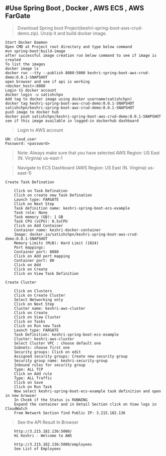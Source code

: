 #Use Spring Boot , Docker , AWS ECS , AWS FarGate
--------------------------------------------------------------------------------------------------------------------------------------------------------------------------

> Download Spring boot Project(keshri-spring-boot-aws-crud-demo.zip). Unzip it and build docker image.

	Start Docker Daemon
	Open CMD at Project root directory and type below command
	mvn spring-boot:build-image
	after successful image creation run below command to see if image is created
	To list the images
	docker image ls
	docker run --tty --publish 8080:5000 keshri-spring-boot-aws-crud-demo:0.0.1-SNAPSHOT
	open browser and see if api is working
	<docker_host>:8080
	Login to docker account
	docker login -u satishchpn
	Add tag to docker image using docker username(satishchpn)
	docker tag keshri-spring-boot-aws-crud-demo:0.0.1-SNAPSHOT satishchpn/keshri-spring-boot-aws-crud-demo:0.0.1-SNAPSHOT
	push image to docker hub
	docker push satishchpn/keshri-spring-boot-aws-crud-demo:0.0.1-SNAPSHOT
	see if this image available in logged-in dockerhub dashboard


> Login to AWS account

	UN: cloud_user
	Password: <password>
	
> Note: Always make sure that you have selected AWS Region: US East (N. Virginia) us-east-1

> Navigate to ECS Dashboard (AWS Region: US East (N. Virginia) us-east-1)
	
	Create Task Defination
	
		Click on Task Defination
		Click on create new Task Defination
		Launch type: FARGATE
		Click on Next Step
		Task definition name: keshri-spring-boot-ecs-example
		Task role: None
		Task memory (GB): 1 GB
		Task CPU (vCPU): 0.5vCPU
		Click on Add Container
		Container name: keshri-docker-container
		Image: docker.io/satishchpn/keshri-spring-boot-aws-crud-demo:0.0.1-SNAPSHOT
		Memory Limits (MiB): Hard Limit (1024)
		Port mappings: 
		Container port: 8080
		Click on Add port mapping
		Container port: 80
		Click on Add
		Click on Create
		Click on View Task Definition
	
	Create Cluster
	
		Click on Clusters
		Click on Create Cluster
		Select Networking only
		Click on Next Step
		Cluster name: keshri-aws-cluster
		Click on Create
		Click on View Cluster
		Click on Tasks
		Click on Run new Task
		Launch type: FARGATE
		Task Definition: keshri-spring-boot-ecs-example
		Cluster: keshri-aws-cluster
		Select Cluster VPC : choose default one
		Subnets: choose first one
		Security groups: Click on edit
		Assigned security groups: Create new security group
		Security group name: keshri-security-group
		Inbound rules for security group
		Type: ALL TCP
		Click on Add rule
		Type: ALL Traffic
		Click on Save
		Click on Run Task
		Now select keshri-spring-boot-ecs-example task definition and open in new browser
		In Chcek if the Status is RUNNING
		Expand the container and in Detail Section click on View logs in CloudWatch
		From Network Section find Public IP: 3.215.182.136
		

> See the API Result In Browser

		http://3.215.182.136:5000/
		Hi Keshri - Welcome to AWS
		
		http://3.215.182.136:5000/employees
		See List of Employees
	
